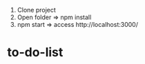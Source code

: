 1. Clone project
2. Open folder => npm install
3. npm start => access http://localhost:3000/
# to-do-list
